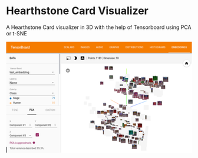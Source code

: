 # Hearthstone Card Visualizer
A Hearthstone Card visualizer in 3D with the help of Tensorboard using PCA or t-SNE


![Card Visualizer](img/tensorboard.png?raw=true "Card Visualizer")
